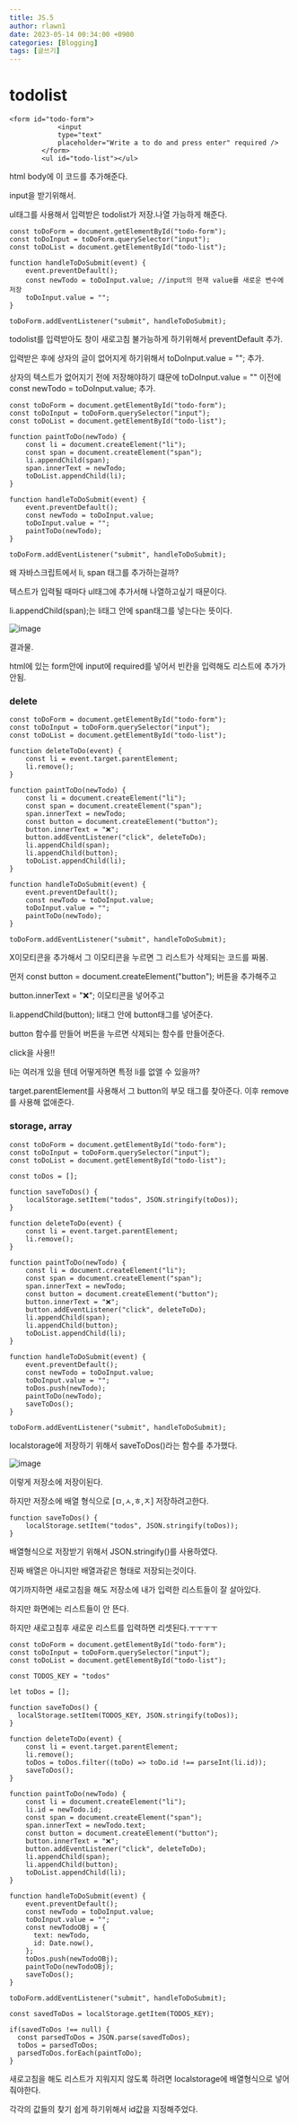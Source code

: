 ```yaml
---
title: JS.5
author: rlawn1
date: 2023-05-14 00:34:00 +0900
categories: [Blogging]
tags: [글쓰기]
---
```


# todolist

```console
<form id="todo-form">
            <input 
            type="text" 
            placeholder="Write a to do and press enter" required />
        </form>
        <ul id="todo-list"></ul>
```
html body에 이 코드를 추가해준다.

input을 받기위해서.

ul태그를 사용해서 입력받은 todolist가 저장.나열 가능하게 해준다.

```console
const toDoForm = document.getElementById("todo-form");
const toDoInput = toDoForm.querySelector("input");
const toDoList = document.getElementById("todo-list");

function handleToDoSubmit(event) {
    event.preventDefault();
    const newTodo = toDoInput.value; //input의 현재 value를 새로운 변수에 저장
    toDoInput.value = "";
}

toDoForm.addEventListener("submit", handleToDoSubmit);
```

todolist를 입력받아도 창이 새로고침 불가능하게 하기위해서 preventDefault 추가.

입력받은 후에 상자의 글이 없어지게 하기위해서 toDoInput.value = ""; 추가.

상자의 텍스트가 없어지기 전에 저장해야하기 떄문에 toDoInput.value = "" 이전에 const newTodo = toDoInput.value; 추가.

```console
const toDoForm = document.getElementById("todo-form");
const toDoInput = toDoForm.querySelector("input");
const toDoList = document.getElementById("todo-list");

function paintToDo(newTodo) {
    const li = document.createElement("li");
    const span = document.createElement("span");
    li.appendChild(span);
    span.innerText = newTodo;
    toDoList.appendChild(li);
}

function handleToDoSubmit(event) {
    event.preventDefault();
    const newTodo = toDoInput.value; 
    toDoInput.value = "";
    paintToDo(newTodo);
}

toDoForm.addEventListener("submit", handleToDoSubmit);
```

왜 자바스크립트에서 li, span 태그를 추가하는걸까?

텍스트가 입력될 때마다 ul태그에 추가서해 나열하고싶기 때문이다.

li.appendChild(span);는 li태그 안에 span태그를 넣는다는 뜻이다.

![image](https://github.com/rlawn1/rlawn1.github.io/assets/129610352/a2ef4ee3-3b6e-4fb2-a2cd-6b262073c38c)

결과물.

html에 있는 form안에 input에 required를 넣어서 빈칸을 입력해도 리스트에 추가가 안됨.

### delete

```console
const toDoForm = document.getElementById("todo-form");
const toDoInput = toDoForm.querySelector("input");
const toDoList = document.getElementById("todo-list");

function deleteToDo(event) {
    const li = event.target.parentElement;
    li.remove();
}

function paintToDo(newTodo) {
    const li = document.createElement("li");
    const span = document.createElement("span");
    span.innerText = newTodo;
    const button = document.createElement("button");
    button.innerText = "❌";
    button.addEventListener("click", deleteToDo);
    li.appendChild(span);
    li.appendChild(button);
    toDoList.appendChild(li);
}

function handleToDoSubmit(event) {
    event.preventDefault();
    const newTodo = toDoInput.value; 
    toDoInput.value = "";
    paintToDo(newTodo);
}

toDoForm.addEventListener("submit", handleToDoSubmit);
```

X이모티콘을 추가해서 그 이모티콘을 누르면 그 리스트가 삭제되는 코드를 짜봄.

먼저 const button = document.createElement("button"); 버튼을 추가해주고

button.innerText = "❌"; 이모티콘을 넣어주고

li.appendChild(button); li태그 안에 button태그를 넣어준다.

button 함수를 만들어 버튼을 누르면 삭제되는 함수를 만들어준다.

click을 사용!!

li는 여러개 있을 텐데 어떻게하면 특정 li를 없앨 수 있을까?

target.parentElement를 사용해서 그 button의 부모 태그를 찾아준다. 이후 remove를 사용해 없애준다.

### storage, array

```console
const toDoForm = document.getElementById("todo-form");
const toDoInput = toDoForm.querySelector("input");
const toDoList = document.getElementById("todo-list");

const toDos = [];

function saveToDos() {
    localStorage.setItem("todos", JSON.stringify(toDos));
}

function deleteToDo(event) {
    const li = event.target.parentElement;
    li.remove();
}

function paintToDo(newTodo) {
    const li = document.createElement("li");
    const span = document.createElement("span");
    span.innerText = newTodo;
    const button = document.createElement("button");
    button.innerText = "❌";
    button.addEventListener("click", deleteToDo);
    li.appendChild(span);
    li.appendChild(button);
    toDoList.appendChild(li);
}

function handleToDoSubmit(event) {
    event.preventDefault();
    const newTodo = toDoInput.value; 
    toDoInput.value = "";
    toDos.push(newTodo);
    paintToDo(newTodo);
    saveToDos();
}

toDoForm.addEventListener("submit", handleToDoSubmit);
```

localstorage에 저장하기 위해서 saveToDos()라는 함수를 추가했다. 

![image](https://github.com/rlawn1/rlawn1.github.io/assets/129610352/bf7c887e-2a21-4fe1-afcf-30e7b5d78fcb)

이렇게 저장소에 저장이된다. 

하지만 저장소에 배열 형식으로 [ㅁ,ㅅ,ㅎ,ㅈ] 저장하려고한다.

```console
function saveToDos() {
    localStorage.setItem("todos", JSON.stringify(toDos));
}
```

배열형식으로 저장받기 위해서 JSON.stringify()를 사용하였다. 

진짜 배열은 아니지만 배열과같은 형태로 저장되는것이다.

여기까지하면 새로고침을 해도 저장소에 내가 입력한 리스트들이 잘 살아있다.

하지만 화면에는 리스트들이 안 뜬다.

하지만 새로고침후 새로운 리스트를 입력하면 리셋된다.ㅜㅜㅜㅜ

```console
const toDoForm = document.getElementById("todo-form");
const toDoInput = toDoForm.querySelector("input");
const toDoList = document.getElementById("todo-list");

const TODOS_KEY = "todos"

let toDos = [];

function saveToDos() {
  localStorage.setItem(TODOS_KEY, JSON.stringify(toDos));
}

function deleteToDo(event) {
    const li = event.target.parentElement;
    li.remove();
    toDos = toDos.filter((toDo) => toDo.id !== parseInt(li.id));
    saveToDos();
}

function paintToDo(newTodo) {
    const li = document.createElement("li");
    li.id = newTodo.id;
    const span = document.createElement("span");
    span.innerText = newTodo.text;
    const button = document.createElement("button");
    button.innerText = "❌";
    button.addEventListener("click", deleteToDo);
    li.appendChild(span);
    li.appendChild(button);
    toDoList.appendChild(li);
}

function handleToDoSubmit(event) {
    event.preventDefault();
    const newTodo = toDoInput.value; 
    toDoInput.value = "";
    const newTodoOBj = {
      text: newTodo,
      id: Date.now(),
    };
    toDos.push(newTodoOBj);
    paintToDo(newTodoOBj);
    saveToDos();
}

toDoForm.addEventListener("submit", handleToDoSubmit);

const savedToDos = localStorage.getItem(TODOS_KEY);

if(savedToDos !== null) {
  const parsedToDos = JSON.parse(savedToDos);
  toDos = parsedToDos;
  parsedToDos.forEach(paintToDo);
}
``` 

새로고침을 해도 리스트가 지워지지 않도록 하려면 localstorage에 배열형식으로 넣어줘야한다.

각각의 값들의 찾기 쉽게 하기위해서 id값을 지정해주었다.










